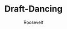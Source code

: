 ---
title: 'Draft-Dancing'
pubDate: 2025-08-30
author: 'Roosevelt'
image: ""
tags: ['Human', 'Life', '🕺🏽']
slug: Dancing
---